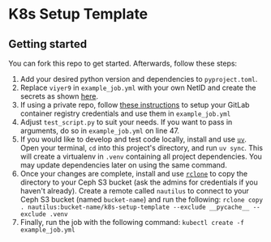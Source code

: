# K8s Setup Template



## Getting started

You can fork this repo to get started. Afterwards, follow these steps:

1. Add your desired python version and dependencies to `pyproject.toml`.
2. Replace `viyer9` in `example_job.yml` with your own NetID and create the secrets as shown [here](https://kubernetes.io/docs/concepts/configuration/secret/#opaque-secrets).
3. If using a private repo, follow [these instructions](https://nrp.ai/documentation/userdocs/development/private-repos/) to setup your GitLab container registry credentials and use them in `example_job.yml`
4. Adjust `test_script.py` to suit your needs. If you want to pass in arguments, do so in `example_job.yml` on line 47.
5. If you would like to develop and test code locally, install and use [`uv`](https://docs.astral.sh/uv/getting-started/installation/). Open your terminal, `cd` into this project\'s directory, and run `uv sync`. This will create a virtualenv in `.venv` containing all project dependencies. You may update dependencies later on using the same command.
6. Once your changes are complete, install and use [`rclone`](https://rclone.org/downloads/) to copy the directory to your Ceph S3 bucket (ask the admins for credentials if you haven\'t already). Create a remote called `nautilus` to connect to your Ceph S3 bucket (named `bucket-name`) and run the following: `rclone copy . nautilus:bucket-name/k8s-setup-template --exclude __pycache__ --exclude .venv`
7. Finally, run the job with the following command: `kubectl create -f example_job.yml`